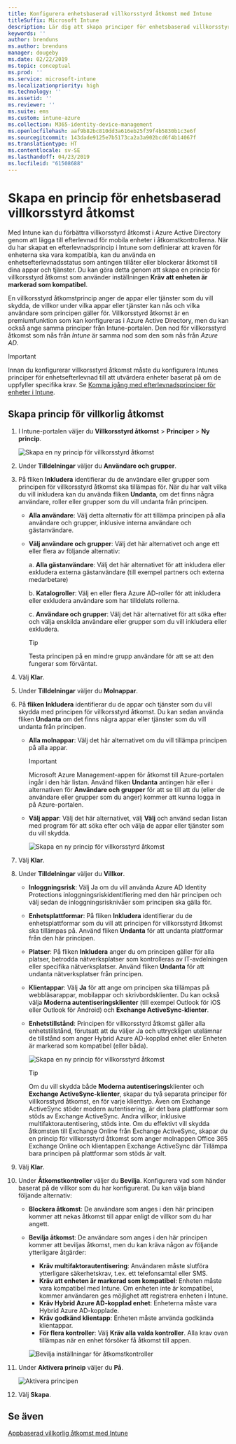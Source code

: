 ```yaml
---
title: Konfigurera enhetsbaserad villkorsstyrd åtkomst med Intune
titleSuffix: Microsoft Intune
description: Lär dig att skapa principer för enhetsbaserad villkorsstyrd åtkomst, baserat på Microsoft Intune enhetens efterlevnad och hantering av mobilappar.
keywords: ''
author: brenduns
ms.author: brenduns
manager: dougeby
ms.date: 02/22/2019
ms.topic: conceptual
ms.prod: ''
ms.service: microsoft-intune
ms.localizationpriority: high
ms.technology: ''
ms.assetid: ''
ms.reviewer: ''
ms.suite: ems
ms.custom: intune-azure
ms.collection: M365-identity-device-management
ms.openlocfilehash: aaf9b82bc810dd3a616eb25f39f4b5830b1c3e6f
ms.sourcegitcommit: 143dade9125e7b5173ca2a3a902bcd6f4b14067f
ms.translationtype: HT
ms.contentlocale: sv-SE
ms.lasthandoff: 04/23/2019
ms.locfileid: "61508688"
---
```

# <a name="create-a-device-based-conditional-access-policy"></a>Skapa en princip för enhetsbaserad villkorsstyrd åtkomst

Med Intune kan du förbättra villkorsstyrd åtkomst i Azure Active Directory genom att lägga till efterlevnad för mobila enheter i åtkomstkontrollerna. När du har skapat en efterlevnadsprincip i Intune som definierar att kraven för enheterna ska vara kompatibla, kan du använda en enhetsefterlevnadsstatus som antingen tillåter eller blockerar åtkomst till dina appar och tjänster. Du kan göra detta genom att skapa en princip för villkorsstyrd åtkomst som använder inställningen **Kräv att enheten är markerad som kompatibel**.  

En villkorsstyrd åtkomstprincip anger de appar eller tjänster som du vill skydda, de villkor under vilka appar eller tjänster kan nås och vilka användare som principen gäller för. Villkorsstyrd åtkomst är en premiumfunktion som kan konfigureras i Azure Active Directory, men du kan också ange samma principer från Intune-portalen. Den nod för villkorsstyrd åtkomst som nås från *Intune* är samma nod som den som nås från *Azure AD*.  

> [!IMPORTANT]
> Innan du konfigurerar villkorsstyrd åtkomst måste du konfigurera Intunes principer för enhetsefterlevnad till att utvärdera enheter baserat på om de uppfyller specifika krav. Se [Komma igång med efterlevnadsprinciper för enheter i Intune](device-compliance-get-started.md).

## <a name="create-conditional-access-policy"></a>Skapa princip för villkorlig åtkomst

1.  I Intune-portalen väljer du **Villkorsstyrd åtkomst** > **Principer** > **Ny princip**.
   
    ![Skapa en ny princip för villkorsstyrd åtkomst](media/create-conditional-access-intune/create-ca.png)
 
2.  Under **Tilldelningar** väljer du **Användare och grupper**. 
3.  På fliken **Inkludera** identifierar du de användare eller grupper som principen för villkorsstyrd åtkomst ska tillämpas för. När du har valt vilka du vill inkludera kan du använda fliken **Undanta**, om det finns några användare, roller eller grupper som du vill undanta från principen.  
    - **Alla användare**: Välj detta alternativ för att tillämpa principen på alla användare och grupper, inklusive interna användare och gästanvändare.
  
    - **Välj användare och grupper**: Välj det här alternativet och ange ett eller flera av följande alternativ:
  
      a. **Alla gästanvändare**: Välj det här alternativet för att inkludera eller exkludera externa gästanvändare (till exempel partners och externa medarbetare)
       
      b. **Katalogroller**: Välj en eller flera Azure AD-roller för att inkludera eller exkludera användare som har tilldelats rollerna.
      
      c. **Användare och grupper**: Välj det här alternativet för att söka efter och välja enskilda användare eller grupper som du vill inkludera eller exkludera.
     
       > [!TIP]  
       > Testa principen på en mindre grupp användare för att se att den fungerar som förväntat.
4.  Välj **Klar**.
5.  Under **Tilldelningar** väljer du **Molnappar**. 
6.  På **fliken Inkludera** identifierar du de appar och tjänster som du vill skydda med principen för villkorsstyrd åtkomst. Du kan sedan använda fliken **Undanta** om det finns några appar eller tjänster som du vill undanta från principen.
    - **Alla molnappar**: Välj det här alternativet om du vill tillämpa principen på alla appar.
      > [!IMPORTANT]  
      > Microsoft Azure Management-appen för åtkomst till Azure-portalen ingår i den här listan. Använd fliken **Undanta** antingen här eller i alternativen för **Användare och grupper** för att se till att du (eller de användare eller grupper som du anger) kommer att kunna logga in på Azure-portalen. 

    - **Välj appar**: Välj det här alternativet, välj **Välj** och använd sedan listan med program för att söka efter och välja de appar eller tjänster som du vill skydda.
    
      ![Skapa en ny princip för villkorsstyrd åtkomst](media/create-conditional-access-intune/create-ca-select-apps.png)

7.  Välj **Klar**.
8.  Under **Tilldelningar** väljer du **Villkor**.
    - **Inloggningsrisk**: Välj Ja om du vill använda Azure AD Identity Protections inloggningsriskidentifiering med den här principen och välj sedan de inloggningsrisknivåer som principen ska gälla för.
    - **Enhetsplattformar**: På fliken **Inkludera** identifierar du de enhetsplattformar som du vill att principen för villkorsstyrd åtkomst ska tillämpas på. Använd fliken **Undanta** för att undanta plattformar från den här principen.
    - **Platser**: På fliken **Inkludera** anger du om principen gäller för alla platser, betrodda nätverksplatser som kontrolleras av IT-avdelningen eller specifika nätverksplatser. Använd fliken **Undanta** för att undanta nätverksplatser från principen. 
    - **Klientappar**: Välj **Ja** för att ange om principen ska tillämpas på webbläsarappar, mobilappar och skrivbordsklienter. Du kan också välja **Moderna autentiseringsklienter** (till exempel Outlook för iOS eller Outlook för Android) och **Exchange ActiveSync-klienter**.
    - **Enhetstillstånd**: Principen för villkorsstyrd åtkomst gäller alla enhetstillstånd, förutsatt att du väljer Ja och uttryckligen utelämnar de tillstånd som anger Hybrid Azure AD-kopplad enhet eller Enheten är markerad som kompatibel (eller båda).
    
      ![Skapa en ny princip för villkorsstyrd åtkomst](media/create-conditional-access-intune/create-ca-device-platforms.png)

      > [!TIP]  
      > Om du vill skydda både **Moderna autentiserings**klienter och **Exchange ActiveSync-klienter**, skapar du två separata principer för villkorsstyrd åtkomst, en för varje klienttyp. Även om Exchange ActiveSync stöder modern autentisering, är det bara plattformar som stöds av Exchange ActiveSync. Andra villkor, inklusive multifaktorautentisering, stöds inte. Om du effektivt vill skydda åtkomsten till Exchange Online från Exchange ActiveSync, skapar du en princip för villkorsstyrd åtkomst som anger molnappen Office 365 Exchange Online och klientappen Exchange ActiveSync där Tillämpa bara principen på plattformar som stöds är valt.

9.  Välj **Klar**.
10. Under **Åtkomstkontroller** väljer du **Bevilja**. Konfigurera vad som händer baserat på de villkor som du har konfigurerat.  Du kan välja bland följande alternativ:
    - **Blockera åtkomst**: De användare som anges i den här principen kommer att nekas åtkomst till appar enligt de villkor som du har angett.
    - **Bevilja åtkomst**: De användare som anges i den här principen kommer att beviljas åtkomst, men du kan kräva någon av följande ytterligare åtgärder:
      - **Kräv multifaktorautentisering**: Användaren måste slutföra ytterligare säkerhetskrav, t.ex. ett telefonsamtal eller SMS.
      - **Kräv att enheten är markerad som kompatibel**: Enheten måste vara kompatibel med Intune. Om enheten inte är kompatibel, kommer användaren ges möjlighet att registrera enheten i Intune. 
      - **Kräv Hybrid Azure AD-kopplad enhet**: Enheterna måste vara Hybrid Azure AD-kopplade.
      - **Kräv godkänd klientapp**: Enheten måste använda godkända klientappar. 
      - **För flera kontroller**: Välj **Kräv alla valda kontroller**. Alla krav ovan tillämpas när en enhet försöker få åtkomst till appen.
    
      ![Bevilja inställningar för åtkomstkontroller](media/create-conditional-access-intune/create-ca-grant-access-settings.png)
 
11. Under **Aktivera princip** väljer du **På**.
     
     ![Aktivera principen](media/create-conditional-access-intune/enable-policy.png)

12. Välj **Skapa**.

## <a name="see-also"></a>Se även
[Appbaserad villkorlig åtkomst med Intune](app-based-conditional-access-intune.md)
